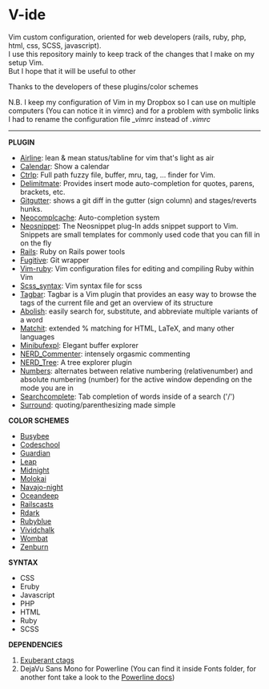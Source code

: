 # V-ide
Vim custom configuration, oriented for web developers (rails, ruby, php, html, css, SCSS, javascript).  
I use this repository mainly to keep track of the changes that I make on my setup Vim.  
But I hope that it will be useful to other  
  
Thanks to the developers of these plugins/color schemes  
  
N.B. I keep my configuration of Vim in my Dropbox so I can use on multiple computers (You can notice it in vimrc) and for a problem with symbolic links I had to rename the configuration file *_vimrc* instead of *.vimrc*  
- - - 
**PLUGIN**
* [Airline](https://github.com/bling/vim-airline): lean & mean status/tabline for vim that's light as air
* [Calendar](http://www.vim.org/scripts/script.php?script_id=52): Show a calendar
* [Ctrlp](https://github.com/kien/ctrlp.vim): Full path fuzzy file, buffer, mru, tag, ... finder for Vim.
* [Delimitmate](https://github.com/Raimondi/delimitMate): Provides insert mode auto-completion for quotes, parens, brackets, etc.
* [Gitgutter](https://github.com/airblade/vim-gitgutter): shows a git diff in the gutter (sign column) and stages/reverts hunks.
* [Neocomplcache](https://github.com/Shougo/neocomplcache.vim): Auto-completion system
* [Neosnippet](https://github.com/Shougo/neosnippet.vim): The Neosnippet plug-In adds snippet support to Vim. Snippets are small templates for commonly used code that you can fill in on the fly
* [Rails](https://github.com/tpope/vim-rails): Ruby on Rails power tools
* [Fugitive](https://github.com/tpope/vim-fugitive): Git wrapper
* [Vim-ruby](https://github.com/vim-ruby/vim-ruby): Vim configuration files for editing and compiling Ruby within Vim
* [Scss_syntax](https://github.com/cakebaker/scss-syntax.vim): Vim syntax file for scss
* [Tagbar](http://majutsushi.github.io/tagbar/): Tagbar is a Vim plugin that provides an easy way to browse the tags of the current file and get an overview of its structure
* [Abolish](https://github.com/tpope/vim-abolish): easily search for, substitute, and abbreviate multiple variants of a word
* [Matchit](https://github.com/tmhedberg/matchit): extended % matching for HTML, LaTeX, and many other languages
* [Minibufexpl](https://github.com/techlivezheng/vim-plugin-minibufexpl): Elegant buffer explorer
* [NERD_Commenter](https://github.com/scrooloose/nerdcommenter): intensely orgasmic commenting
* [NERD_Tree](https://github.com/scrooloose/nerdtree): A tree explorer plugin
* [Numbers](https://github.com/myusuf3/numbers.vim): alternates between relative numbering (relativenumber) and absolute numbering (number) for the active window depending on the mode you are in
* [Searchcomplete](http://www.vim.org/scripts/script.php?script_id=474): Tab completion of words inside of a search ('/') 
* [Surround](https://github.com/tpope/vim-surround): quoting/parenthesizing made simple  
  
**COLOR SCHEMES**
* [Busybee](http://www.vim.org/scripts/script.php?script_id=2549)
* [Codeschool](http://astonj.com/tech/vim-for-ruby-rails-and-a-sexy-theme/)
* [Guardian](http://www.vim.org/scripts/script.php?script_id=1240)
* [Leap](https://github.com/yoos/leap.vim)
* [Midnight](http://www.vim.org/scripts/script.php?script_id=253)
* [Molokai](https://github.com/tomasr/molokai)
* [Navajo-night](http://www.vim.org/scripts/script.php?script_id=271)
* [Oceandeep](http://www.vim.org/scripts/script.php?script_id=368)
* [Railscasts](https://github.com/jpo/vim-railscasts-theme)
* [Rdark](http://www.vim.org/scripts/script.php?script_id=1732)
* [Rubyblue](https://github.com/jlong/rubyblue)
* [Vividchalk](http://www.vim.org/scripts/script.php?script_id=1891)
* [Wombat](https://github.com/vim-scripts/Wombat)
* [Zenburn](https://github.com/jnurmine/Zenburn)  
  
**SYNTAX**
* CSS
* Eruby
* Javascript
* PHP
* HTML
* Ruby
* SCSS  
  
**DEPENDENCIES**
1. [Exuberant ctags](http://ctags.sourceforge.net)  
2. DejaVu Sans Mono for Powerline (You can find it inside Fonts folder, for another font take a look to the [Powerline docs](https://powerline.readthedocs.org/en/master/installation.html#patched-fonts))
